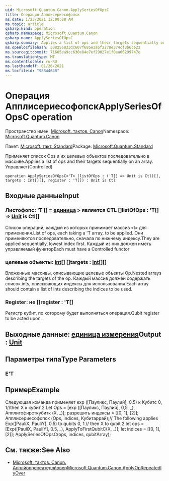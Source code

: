 ```yaml
---
uid: Microsoft.Quantum.Canon.ApplySeriesOfOpsC
title: Операция Апплисериесофопск
ms.date: 1/23/2021 12:00:00 AM
ms.topic: article
qsharp.kind: operation
qsharp.namespace: Microsoft.Quantum.Canon
qsharp.name: ApplySeriesOfOpsC
qsharp.summary: Applies a list of ops and their targets sequentially on an array. (Controlled)
ms.openlocfilehash: 308256833dc607f685e3a5f2278e374cf3b6ce22
ms.sourcegitcommit: 71605ea9cc630e84e7ef29027e1f0ea06299747e
ms.translationtype: MT
ms.contentlocale: ru-RU
ms.lasthandoff: 01/26/2021
ms.locfileid: "98844648"
---
```

# <a name="applyseriesofopsc-operation"></a><span data-ttu-id="96ed3-102">Операция Апплисериесофопск</span><span class="sxs-lookup"><span data-stu-id="96ed3-102">ApplySeriesOfOpsC operation</span></span>

<span data-ttu-id="96ed3-103">Пространство имен: [Microsoft. тактов. Canon](xref:Microsoft.Quantum.Canon)</span><span class="sxs-lookup"><span data-stu-id="96ed3-103">Namespace: [Microsoft.Quantum.Canon](xref:Microsoft.Quantum.Canon)</span></span>

<span data-ttu-id="96ed3-104">Пакет: [Microsoft. такт. Standard](https://nuget.org/packages/Microsoft.Quantum.Standard)</span><span class="sxs-lookup"><span data-stu-id="96ed3-104">Package: [Microsoft.Quantum.Standard](https://nuget.org/packages/Microsoft.Quantum.Standard)</span></span>


<span data-ttu-id="96ed3-105">Применяет список Ops и их целевых объектов последовательно в массиве.</span><span class="sxs-lookup"><span data-stu-id="96ed3-105">Applies a list of ops and their targets sequentially on an array.</span></span> <span data-ttu-id="96ed3-106">Управляет</span><span class="sxs-lookup"><span data-stu-id="96ed3-106">(Controlled)</span></span>

```qsharp
operation ApplySeriesOfOpsC<'T> (listOfOps : ('T[] => Unit is Ctl)[], targets : Int[][], register : 'T[]) : Unit is Ctl
```


## <a name="input"></a><span data-ttu-id="96ed3-107">Входные данные</span><span class="sxs-lookup"><span data-stu-id="96ed3-107">Input</span></span>

### <a name="listofops--t--unit--is-ctl"></a><span data-ttu-id="96ed3-108">Листофопс: 'T [] = [единица](xref:microsoft.quantum.lang-ref.unit) > является CTL []</span><span class="sxs-lookup"><span data-stu-id="96ed3-108">listOfOps : 'T[] => [Unit](xref:microsoft.quantum.lang-ref.unit)  is Ctl[]</span></span>

<span data-ttu-id="96ed3-109">Список операций, каждый из которых принимает массив «t» для применения.</span><span class="sxs-lookup"><span data-stu-id="96ed3-109">List of ops, each taking a 'T array, to be applied.</span></span> <span data-ttu-id="96ed3-110">Они применяются последовательно, сначала по нижнему индексу.</span><span class="sxs-lookup"><span data-stu-id="96ed3-110">They are applied sequentially, lowest index first.</span></span>
<span data-ttu-id="96ed3-111">Каждый из них должен иметь управляемый функтор</span><span class="sxs-lookup"><span data-stu-id="96ed3-111">Each must have a Controlled functor</span></span>


### <a name="targets--int"></a><span data-ttu-id="96ed3-112">целевые объекты: [int](xref:microsoft.quantum.lang-ref.int)[] []</span><span class="sxs-lookup"><span data-stu-id="96ed3-112">targets : [Int](xref:microsoft.quantum.lang-ref.int)[][]</span></span>

<span data-ttu-id="96ed3-113">Вложенные массивы, описывающие целевые объекты Op.</span><span class="sxs-lookup"><span data-stu-id="96ed3-113">Nested arrays describing the targets of the op.</span></span> <span data-ttu-id="96ed3-114">Каждый массив должен содержать список ints, описывающих индексы для использования.</span><span class="sxs-lookup"><span data-stu-id="96ed3-114">Each array should contain a list of ints describing the indices to be used.</span></span>


### <a name="register--t"></a><span data-ttu-id="96ed3-115">Register: не []</span><span class="sxs-lookup"><span data-stu-id="96ed3-115">register : 'T[]</span></span>

<span data-ttu-id="96ed3-116">Регистр кубит, по которому будет выполняться операция.</span><span class="sxs-lookup"><span data-stu-id="96ed3-116">Qubit register to be acted upon.</span></span>



## <a name="output--unit"></a><span data-ttu-id="96ed3-117">Выходные данные: [единица измерения](xref:microsoft.quantum.lang-ref.unit)</span><span class="sxs-lookup"><span data-stu-id="96ed3-117">Output : [Unit](xref:microsoft.quantum.lang-ref.unit)</span></span>



## <a name="type-parameters"></a><span data-ttu-id="96ed3-118">Параметры типа</span><span class="sxs-lookup"><span data-stu-id="96ed3-118">Type Parameters</span></span>

### <a name="t"></a><span data-ttu-id="96ed3-119">Е</span><span class="sxs-lookup"><span data-stu-id="96ed3-119">'T</span></span>



## <a name="example"></a><span data-ttu-id="96ed3-120">Пример</span><span class="sxs-lookup"><span data-stu-id="96ed3-120">Example</span></span>

<span data-ttu-id="96ed3-121">Следующая команда применяет exp ([Пауликс, Паулий], 0,5) к Кубитс 0, 1//then X к кубит 2 Let Ops = [exp ([Пауликс, Паулий], 0,5, _), Апплитофирсткубитк (X, _)]; разрешить индексы = [[0, 1], [2]]; Апплисериесофопск (Ops, indices, Кубитаррай);</span><span class="sxs-lookup"><span data-stu-id="96ed3-121">// The following applies Exp([PauliX, PauliY], 0.5) to qubits 0, 1 // then X to qubit 2 let ops = [Exp([PauliX, PauliY], 0.5, _), ApplyToFirstQubitC(X, _)]; let indices = [[0, 1], [2]]; ApplySeriesOfOpsC(ops, indices, qubitArray);</span></span>

## <a name="see-also"></a><span data-ttu-id="96ed3-122">См. также:</span><span class="sxs-lookup"><span data-stu-id="96ed3-122">See Also</span></span>

- [<span data-ttu-id="96ed3-123">Microsoft. тактов. Canon. Апплйопрепеатедлйовер</span><span class="sxs-lookup"><span data-stu-id="96ed3-123">Microsoft.Quantum.Canon.ApplyOpRepeatedlyOver</span></span>](xref:Microsoft.Quantum.Canon.ApplyOpRepeatedlyOver)
